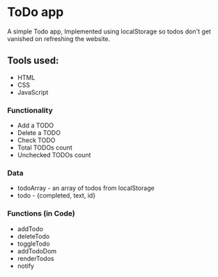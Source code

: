 # ToDo app
A simple Todo app, Implemented using localStorage so todos don't get vanished on refreshing the website.


## Tools used:
* HTML
* CSS
* JavaScript

### Functionality
* Add a TODO
* Delete a TODO
* Check TODO
* Total TODOs count
* Unchecked TODOs count

### Data
* todoArray - an array of todos from localStorage
* todo - {completed, text, id}

### Functions (in Code)
* addTodo
* deleteTodo
* toggleTodo
* addTodoDom
* renderTodos
* notify


